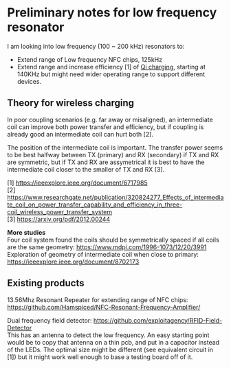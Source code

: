 # Preliminary notes for low frequency resonator  

I am looking into low frequency (100 ~ 200 kHz) resonators to:   
* Extend range of Low frequency NFC chips, 125kHz  
* Extend range and increase efficiency [1] of [Qi charging](https://en.wikipedia.org/wiki/Qi_(standard)), starting at 140KHz but might need wider operating range to support different devices.  

## Theory for wireless charging  
In poor coupling scenarios (e.g. far away or misaligned), an intermediate coil can improve both power transfer and efficiency, but if coupling is already good an intermediate coil can hurt both [2].  

The position of the intermediate coil is important. The transfer power seems to be best halfway between TX (primary) and RX (secondary) if TX and RX are symmetric, but if TX and RX are assymetrical it is best to have the intermediate coil closer to the smaller of TX and RX [3].  

[1] https://ieeexplore.ieee.org/document/6717985  
[2] https://www.researchgate.net/publication/320824277_Effects_of_intermediate_coil_on_power_transfer_capability_and_efficiency_in_three-coil_wireless_power_transfer_system  
[3] https://arxiv.org/pdf/2012.00244  

**More studies**  
Four coil system found the coils should be symmetrically spaced if all coils are the same geometry: https://www.mdpi.com/1996-1073/12/20/3991  
Exploration of geometry of intermediate coil when close to primary: https://ieeexplore.ieee.org/document/8702173  

## Existing products  
13.56Mhz Resonant Repeater for extending range of NFC chips:  
https://github.com/Hamspiced/NFC-Resonant-Frequency-Amplifier/  

Dual frequency field detector: https://github.com/exploitagency/RFID-Field-Detector  
This has an antenna to detect the low frequency. An easy starting point would be to copy that antenna on a thin pcb, and put in a capacitor instead of the LEDs. The optimal size might be different (see equivalent circuit in [1]) but it might work well enough to base a testing board off of it.  
